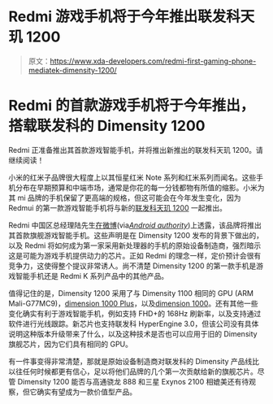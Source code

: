 # Redmi 游戏手机将于今年推出联发科天玑 1200

> 原文：<https://www.xda-developers.com/redmi-first-gaming-phone-mediatek-dimensity-1200/>

# Redmi 的首款游戏手机将于今年推出，搭载联发科的 Dimensity 1200

Redmi 正准备推出其首款游戏智能手机，并将推出新推出的联发科天玑 1200。请继续阅读！

小米的红米子品牌很大程度上以其恒星红米 Note 系列和红米系列而闻名。这些手机分布在早期预算和中端市场，通常是你花的每一分钱都物有所值的缩影。小米为其 mi 品牌的手机保留了更高端的规格，但这可能会在今年发生变化，因为 Redmui 的第一款游戏智能手机将与新的[联发科天玑 1200](https://www.xda-developers.com/mediatek-dimensity-1100-1200-flagship-5g-chip-launched/) 一起推出。

Redmi 中国区总经理陆先生[在微博](http://weibointl.api.weibo.com/share/197647098.html?weibo_id=4595455214488176)(via[*Android authority*](https://www.androidauthority.com/redmi-gaming-phone-1194361/))上透露，该品牌将推出其首款旗舰游戏智能手机。这些声明是在 Dimensity 1200 发布的背景下做出的，以及 Redmi 将如何成为第一家采用新处理器的手机的原始设备制造商，强烈暗示这是可能为游戏手机提供动力的芯片。正如 Redmi 的理念一样，定价预计会很有竞争力，这使得整个提议非常诱人。尚不清楚 Dimensity 1200 的第一款手机是游戏智能手机还是 Redmi K 系列产品中的其他产品。

值得记住的是，Dimensity 1200 采用了与 Dimensity 1100 相同的 GPU (ARM Mali-G77MC9)，[dimension 1000 Plus](https://www.xda-developers.com/mediatek-dimensity-1000-plus-new-5g-chip-144hz-display/)，以及[dimension 1000](https://www.xda-developers.com/mediatek-dimensity-1000-7nm-soc-integrated-5g/)。还有其他一些变化确实有利于游戏智能手机，例如支持 FHD+的 168Hz 刷新率，以及支持通过软件进行光线跟踪。新芯片也支持联发科 HyperEngine 3.0，但该公司没有具体说明这种版本升级带来了什么，以及这种技术是否也可以应用于旧的 Dimensity 旗舰芯片，因为它们具有相同的 GPU。

有一件事变得非常清楚，那就是原始设备制造商对联发科的 Dimensity 产品线比以往任何时候都更有信心，足以将他们品牌的几个第一次贡献给新的旗舰芯片。尽管 Dimensity 1200 能否与高通骁龙 888 和三星 Exynos 2100 相媲美还有待观察，但它确实有望成为一款价值型产品。